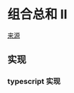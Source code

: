 # 组合总和 II
[来源](https://leetcode.cn/problems/combination-sum-ii/)

## 实现

### typescript 实现
```typescript

```
